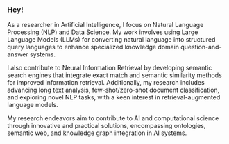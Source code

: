 ### Hey!
 

As a researcher in Artificial Intelligence, I focus on Natural Language Processing (NLP) and Data Science. My work involves using Large Language Models (LLMs) for converting natural language into structured query languages to enhance specialized knowledge domain question-and-answer systems.

I also contribute to Neural Information Retrieval by developing semantic search engines that integrate exact match and semantic similarity methods for improved information retrieval. Additionally, my research includes advancing long text analysis, few-shot/zero-shot document classification, and exploring novel NLP tasks, with a keen interest in retrieval-augmented language models.

My research endeavors aim to contribute to AI and computational science through innovative and practical solutions, encompassing ontologies, semantic web, and knowledge graph integration in AI systems.
